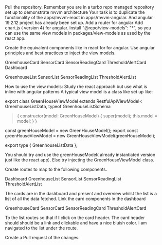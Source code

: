 Pull the repository.
Remember you are in a turbo repo managed repository set up to demonstrate mvvm architecture 
Your task is to duplicate the functionality of the apps/mvvm-react in apps/mvvm-angular.
And angular 19.2.12 project has already been set up.
Add a router for angular 
Add chart.js ( version 4) for angular.
Install  "@repo/view-models": "*", so you can use the same view models in packages/view-models as used by the react app.

Create the equivalent components like in react for for angular. Use angular principles and best practices to inject the view models. 

GreenhouseCard
SensorCard
SensorReadingCard
ThresholdAlertCard
Dashboard

GreenhouseList
SensorList
SensorReadingList
ThresholdAlertList

How to use the view models:
Study rhe react approach but use what is inline with angular patterns
A typical view model is a class like set up like:

export class GreenHouseViewModel extends RestfulApiViewModel<
  GreenhouseListData,
  typeof GreenhouseListSchema
> {
  constructor(model: GreenHouseModel) {
    super(model);
    this.model = model;
  }
}

const greenHouseModel = new GreenHouseModel();
export const greenHouseViewModel = new GreenHouseViewModel(greenHouseModel);

export type { GreenhouseListData };

You should try and use the greenHouseModel( already instantiated version just like the react app). Else try injecting the 
GreenHouseViewModel class.

Create routes to map to the following components.

Dashboard
GreenhouseList
SensorList
SensorReadingList
ThresholdAlertList

The cards are in the dashboard and present and overview whilst the list is a list of all the data fetched.
Link the card components in the dashboard

GreenhouseCard
SensorCard
SensorReadingCard
ThresholdAlertCard

To the list routes so that if I click on the card header. The card header should should be a link and clickable and have a nice bluish color.
I am navigated to the list under the route.

Create a Pull request of the changes.
